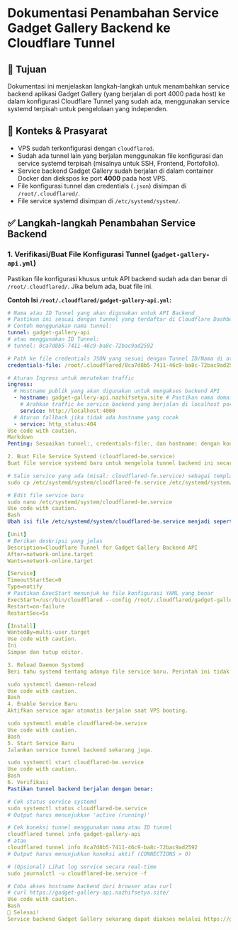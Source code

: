 # Dokumentasi Penambahan Service Gadget Gallery Backend ke Cloudflare Tunnel

## 🎯 Tujuan
Dokumentasi ini menjelaskan langkah-langkah untuk menambahkan service backend aplikasi Gadget Gallery (yang berjalan di port 4000 pada host) ke dalam konfigurasi Cloudflare Tunnel yang sudah ada, menggunakan service systemd terpisah untuk pengelolaan yang independen.

## 🔩 Konteks & Prasyarat
- VPS sudah terkonfigurasi dengan `cloudflared`.
- Sudah ada tunnel lain yang berjalan menggunakan file konfigurasi dan service systemd terpisah (misalnya untuk SSH, Frontend, Portofolio).
- Service backend Gadget Gallery sudah berjalan di dalam container Docker dan diekspos ke port **4000** pada host VPS.
- File konfigurasi tunnel dan credentials (`.json`) disimpan di `/root/.cloudflared/`.
- File service systemd disimpan di `/etc/systemd/system/`.

## ✅ Langkah-langkah Penambahan Service Backend

### 1. Verifikasi/Buat File Konfigurasi Tunnel (`gadget-gallery-api.yml`)
Pastikan file konfigurasi khusus untuk API backend sudah ada dan benar di `/root/.cloudflared/`. Jika belum ada, buat file ini.

**Contoh Isi `/root/.cloudflared/gadget-gallery-api.yml`:**
```yaml
# Nama atau ID Tunnel yang akan digunakan untuk API Backend
# Pastikan ini sesuai dengan tunnel yang terdaftar di Cloudflare Dashboard
# Contoh menggunakan nama tunnel:
tunnel: gadget-gallery-api
# atau menggunakan ID Tunnel:
# tunnel: 8ca7d8b5-7411-46c9-ba8c-72bac9ad2592

# Path ke file credentials JSON yang sesuai dengan Tunnel ID/Nama di atas
credentials-file: /root/.cloudflared/8ca7d8b5-7411-46c9-ba8c-72bac9ad2592.json

# Aturan Ingress untuk merutekan traffic
ingress:
  # Hostname publik yang akan digunakan untuk mengakses backend API
  - hostname: gadget-gallery-api.nazhifsetya.site # Pastikan nama domain ini benar
    # Arahkan traffic ke service backend yang berjalan di localhost port 4000 (port host)
    service: http://localhost:4000
  # Aturan fallback jika tidak ada hostname yang cocok
  - service: http_status:404
Use code with caution.
Markdown
Penting: Sesuaikan tunnel:, credentials-file:, dan hostname: dengan konfigurasi Anda. Pastikan service: menunjuk ke http://localhost:4000.

2. Buat File Service Systemd (cloudflared-be.service)
Buat file service systemd baru untuk mengelola tunnel backend ini secara terpisah. Cara termudah adalah menyalin salah satu file service cloudflared yang sudah ada dan memodifikasinya.

# Salin service yang ada (misal: cloudflared-fe.service) sebagai template
sudo cp /etc/systemd/system/cloudflared-fe.service /etc/systemd/system/cloudflared-be.service

# Edit file service baru
sudo nano /etc/systemd/system/cloudflared-be.service
Use code with caution.
Bash
Ubah isi file /etc/systemd/system/cloudflared-be.service menjadi seperti berikut, perhatikan perubahan pada Description dan path file konfigurasi di ExecStart:

[Unit]
# Berikan deskripsi yang jelas
Description=Cloudflare Tunnel for Gadget Gallery Backend API
After=network-online.target
Wants=network-online.target

[Service]
TimeoutStartSec=0
Type=notify
# Pastikan ExecStart menunjuk ke file konfigurasi YAML yang benar
ExecStart=/usr/bin/cloudflared --config /root/.cloudflared/gadget-gallery-api.yml tunnel run
Restart=on-failure
RestartSec=5s

[Install]
WantedBy=multi-user.target
Use code with caution.
Ini
Simpan dan tutup editor.

3. Reload Daemon Systemd
Beri tahu systemd tentang adanya file service baru. Perintah ini tidak me-restart service lain yang sedang berjalan.

sudo systemctl daemon-reload
Use code with caution.
Bash
4. Enable Service Baru
Aktifkan service agar otomatis berjalan saat VPS booting.

sudo systemctl enable cloudflared-be.service
Use code with caution.
Bash
5. Start Service Baru
Jalankan service tunnel backend sekarang juga.

sudo systemctl start cloudflared-be.service
Use code with caution.
Bash
6. Verifikasi
Pastikan tunnel backend berjalan dengan benar:

# Cek status service systemd
sudo systemctl status cloudflared-be.service
# Output harus menunjukkan 'active (running)'

# Cek koneksi tunnel menggunakan nama atau ID tunnel
cloudflared tunnel info gadget-gallery-api
# atau
cloudflared tunnel info 8ca7d8b5-7411-46c9-ba8c-72bac9ad2592
# Output harus menunjukkan koneksi aktif (CONNECTIONS > 0)

# (Opsional) Lihat log service secara real-time
sudo journalctl -u cloudflared-be.service -f

# Coba akses hostname backend dari browser atau curl
# curl https://gadget-gallery-api.nazhifsetya.site/
Use code with caution.
Bash
🎉 Selesai!
Service backend Gadget Gallery sekarang dapat diakses melalui https://gadget-gallery-api.nazhifsetya.site via Cloudflare Tunnel, dan dapat dikelola (start/stop/restart) secara independen menggunakan sudo systemctl [start|stop|restart] cloudflared-be.service.
